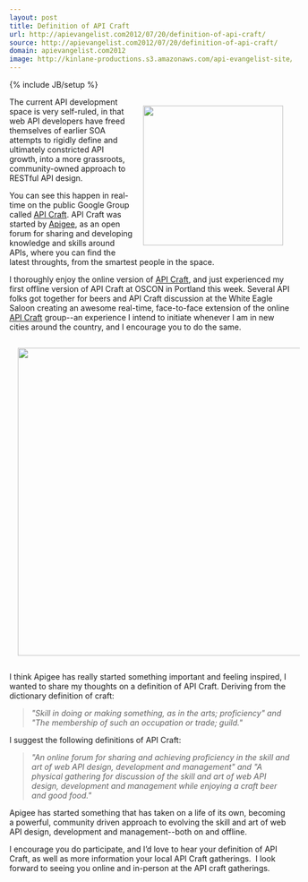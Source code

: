```yaml
---
layout: post
title: Definition of API Craft
url: http://apievangelist.com2012/07/20/definition-of-api-craft/
source: http://apievangelist.com2012/07/20/definition-of-api-craft/
domain: apievangelist.com2012
image: http://kinlane-productions.s3.amazonaws.com/api-evangelist-site/blog/apigee-logo.gif
---
```

{% include JB/setup %}
<p><a title="Apigee" href="http://apigee.com/" target="_blank"><img style="padding: 15px;" src="http://kinlane-productions.s3.amazonaws.com/api-service-providers/apigee-logo.gif" alt="" width="250" align="right" /></a></p>
<p>The current API development space is very self-ruled, in that web API developers have freed themselves of earlier SOA attempts to rigidly define and ultimately constricted API growth, into a more grassroots, community-owned approach to RESTful API design.</p>
<p>You can see this happen in real-time on the public Google Group called <a title="API Craft" href="https://groups.google.com/forum/?fromgroups#!forum/api-craft">API Craft</a>.   API Craft was started by <a title="Apigee" href="http://apigee.com/" target="_blank">Apigee</a>, as an open forum for sharing and developing knowledge and skills around APIs, where you can find the latest throughts, from the smartest people in the space. &nbsp;</p>
<p>I thoroughly enjoy the online version of <a title="API Craft" href="https://groups.google.com/forum/?fromgroups#!forum/api-craft">API Craft</a>, and just experienced my first offline version of API Craft at OSCON in Portland this week.  Several API folks got together for beers and API Craft discussion at the White Eagle Saloon creating an awesome real-time, face-to-face extension of the online <a title="API Craft" href="https://groups.google.com/forum/?fromgroups#!forum/api-craft">API Craft</a> group--an experience I intend to initiate whenever I am in new cities around the country, and I encourage you to do the same.</p>
<p><img style="padding: 15px; display: block; margin-left: auto; margin-right: auto;" src="http://kinlane-productions.s3.amazonaws.com/oscon-drinkup-2.jpg" alt="" width="550" /></p>
<p>I think Apigee has really started something important and feeling inspired, I wanted to share my thoughts on a definition of API Craft.  Deriving from the dictionary definition of craft:</p>
<blockquote><em>"Skill in doing or making something, as in the arts; proficiency" and "The membership of such an occupation or trade; guild."</em></blockquote>
<p>I suggest the following definitions of API Craft:</p>
<blockquote><em>"An online forum for sharing and achieving proficiency in the skill and art of web API design, development and management" and "A physical gathering for discussion of the skill and art of web API design, development and management while enjoying a craft beer and good food."</em></blockquote>
<p>Apigee has started something that has taken on a life of its own, becoming a powerful, community driven approach to evolving the skill and art of web API design, development and management--both on and offline.</p>
<p>I encourage you do participate, and I&rsquo;d love to hear your definition of API Craft, as well as more information your local API Craft gatherings. &nbsp;I look forward to seeing you online and in-person at the API craft gatherings.</p>
